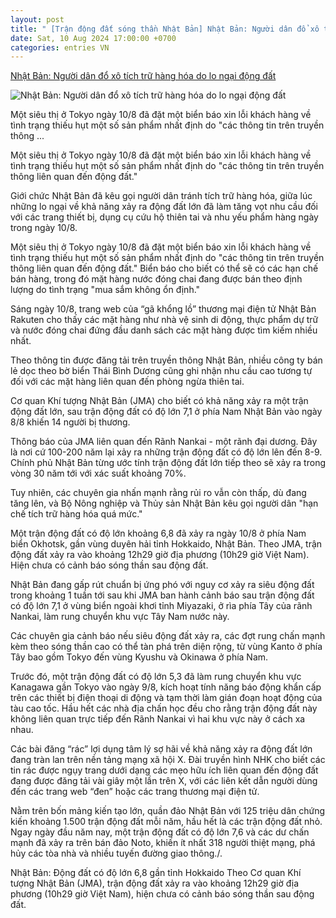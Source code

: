 ```yaml
---
layout: post
title: " [Trận động đất sóng thần Nhật Bản] Nhật Bản: Người dân đổ xô tích trữ hàng hóa do lo ngại động đất"
date: Sat, 10 Aug 2024 17:00:00 +0700
categories: entries VN
---
```

[Nhật Bản: Người dân đổ xô tích trữ hàng hóa do lo ngại động đất](https://www.vietnamplus.vn/nhat-ban-nguoi-dan-do-xo-tich-tru-hang-hoa-do-lo-ngai-dong-dat-post969758.vnp)

![Nhật Bản: Người dân đổ xô tích trữ hàng hóa do lo ngại động đất](https://imagev3.vietnamplus.vn/1200x630/Uploaded/2024/hotnnz/2024_08_10/ttxvn-dong-dat-493.jpg.webp)

Một siêu thị ở Tokyo ngày 10/8 đã đặt một biển báo xin lỗi khách hàng về tình trạng thiếu hụt một số sản phẩm nhất định do "các thông tin trên truyền thông ...

Một siêu thị ở Tokyo ngày 10/8 đã đặt một biển báo xin lỗi khách hàng về tình trạng thiếu hụt một số sản phẩm nhất định do "các thông tin trên truyền thông liên quan đến động đất."

Giới chức Nhật Bản đã kêu gọi người dân tránh tích trữ hàng hóa, giữa lúc những lo ngại về khả năng xảy ra động đất lớn đã làm tăng vọt nhu cầu đối với các trang thiết bị, dụng cụ cứu hộ thiên tai và nhu yếu phẩm hàng ngày trong ngày 10/8.

Một siêu thị ở Tokyo ngày 10/8 đã đặt một biển báo xin lỗi khách hàng về tình trạng thiếu hụt một số sản phẩm nhất định do "các thông tin trên truyền thông liên quan đến động đất." Biển báo cho biết có thể sẽ có các hạn chế bán hàng, trong đó mặt hàng nước đóng chai đang được bán theo định lượng do tình trạng "mua sắm không ổn định."

Sáng ngày 10/8, trang web của “gã khổng lồ” thương mại điện tử Nhật Bản Rakuten cho thấy các mặt hàng như nhà vệ sinh di động, thực phẩm dự trữ và nước đóng chai đứng đầu danh sách các mặt hàng được tìm kiếm nhiều nhất.

Theo thông tin được đăng tải trên truyền thông Nhật Bản, nhiều công ty bán lẻ dọc theo bờ biển Thái Bình Dương cũng ghi nhận nhu cầu cao tương tự đối với các mặt hàng liên quan đến phòng ngừa thiên tai.

Cơ quan Khí tượng Nhật Bản (JMA) cho biết có khả năng xảy ra một trận động đất lớn, sau trận động đất có độ lớn 7,1 ở phía Nam Nhật Bản vào ngày 8/8 khiến 14 người bị thương.

Thông báo của JMA liên quan đến Rãnh Nankai - một rãnh đại dương. Đây là nơi cứ 100-200 năm lại xảy ra những trận động đất có độ lớn lên đến 8-9. Chính phủ Nhật Bản từng ước tính trận động đất lớn tiếp theo sẽ xảy ra trong vòng 30 năm tới với xác suất khoảng 70%.

Tuy nhiên, các chuyên gia nhấn mạnh rằng rủi ro vẫn còn thấp, dù đang tăng lên, và Bộ Nông nghiệp và Thủy sản Nhật Bản kêu gọi người dân "hạn chế tích trữ hàng hóa quá mức."

Một trận động đất có độ lớn khoảng 6,8 đã xảy ra ngày 10/8 ở phía Nam biển Okhotsk, gần vùng duyên hải tỉnh Hokkaido, Nhật Bản. Theo JMA, trận động đất xảy ra vào khoảng 12h29 giờ địa phương (10h29 giờ Việt Nam). Hiện chưa có cảnh báo sóng thần sau động đất.

Nhật Bản đang gấp rút chuẩn bị ứng phó với nguy cơ xảy ra siêu động đất trong khoảng 1 tuần tới sau khi JMA ban hành cảnh báo sau trận động đất có độ lớn 7,1 ở vùng biển ngoài khơi tỉnh Miyazaki, ở rìa phía Tây của rãnh Nankai, làm rung chuyển khu vực Tây Nam nước này.

Các chuyên gia cảnh báo nếu siêu động đất xảy ra, các đợt rung chấn mạnh kèm theo sóng thần cao có thể tàn phá trên diện rộng, từ vùng Kanto ở phía Tây bao gồm Tokyo đến vùng Kyushu và Okinawa ở phía Nam.

Trước đó, một trận động đất có độ lớn 5,3 đã làm rung chuyển khu vực Kanagawa gần Tokyo vào ngày 9/8, kích hoạt tính năng báo động khẩn cấp trên các thiết bị điện thoại di động và tạm thời làm gián đoạn hoạt động của tàu cao tốc. Hầu hết các nhà địa chấn học đều cho rằng trận động đất này không liên quan trực tiếp đến Rãnh Nankai vì hai khu vực này ở cách xa nhau.

Các bài đăng “rác” lợi dụng tâm lý sợ hãi về khả năng xảy ra động đất lớn đang tràn lan trên nền tảng mạng xã hội X. Đài truyền hình NHK cho biết các tin rác được ngụy trang dưới dạng các mẹo hữu ích liên quan đến động đất đang được đăng tải vài giây một lần trên X, với các liên kết dẫn người dùng đến các trang web “đen” hoặc các trang thương mại điện tử.

Nằm trên bốn mảng kiến tạo lớn, quần đảo Nhật Bản với 125 triệu dân chứng kiến khoảng 1.500 trận động đất mỗi năm, hầu hết là các trận động đất nhỏ. Ngay ngày đầu năm nay, một trận động đất có độ lớn 7,6 và các dư chấn mạnh đã xảy ra trên bán đảo Noto, khiến ít nhất 318 người thiệt mạng, phá hủy các tòa nhà và nhiều tuyến đường giao thông./.

Nhật Bản: Động đất có độ lớn 6,8 gần tỉnh Hokkaido Theo Cơ quan Khí tượng Nhật Bản (JMA), trận động đất xảy ra vào khoảng 12h29 giờ địa phương (10h29 giờ Việt Nam), hiện chưa có cảnh báo sóng thần sau động đất.

